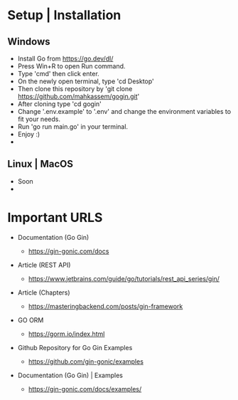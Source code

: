 # Setup | Installation
## Windows
- Install Go from https://go.dev/dl/
- Press Win+R to open Run command.
- Type 'cmd' then click enter.
- On the newly open terminal, type 'cd Desktop'
- Then clone this repository by 'git clone https://github.com/mahkassem/gogin.git'
- After cloning type 'cd gogin'
- Change '.env.example' to '.env' and change the environment variables to fit your needs.
- Run 'go run main.go' in your terminal.
- Enjoy :) 
- 
## Linux | MacOS
- Soon
- 
# Important URLS
- Documentation (Go Gin)
  - https://gin-gonic.com/docs
- Article (REST API)
  - https://www.jetbrains.com/guide/go/tutorials/rest_api_series/gin/

- Article (Chapters)
  - https://masteringbackend.com/posts/gin-framework

- GO ORM
  - https://gorm.io/index.html

- Github Repository for Go Gin Examples 
  - https://github.com/gin-gonic/examples

- Documentation (Go Gin) | Examples
  - https://gin-gonic.com/docs/examples/

